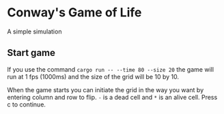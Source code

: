 # Conway's Game of Life

A simple simulation

## Start game

If you use the command `cargo run -- --time 80 --size 20` the game will run at 1 fps (1000ms) and the size of the grid will be 10 by 10.

When the game starts you can initiate the grid in the way you want by entering column and row to flip. `-` is a dead cell and `*` is an alive cell. Press c to continue.
